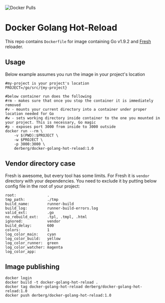 ![Docker Pulls](https://img.shields.io/docker/pulls/derberg/docker-golang-hot-reload.svg)

# Docker Golang Hot-Reload

This repo contains `Dockerfile` for image containing Go v1.9.2 and [Fresh](https://github.com/pilu/fresh) reloader.

## Usage

Below example assumes you run the image in your project's location
```
#my-project is your project's location
PROJECT=/go/src/{my-project}

#below container run does the following
#rm - makes sure that once you stop the container it is immediately removed
#v - mounts your current directory into a container under proper location needed for Go
#w - sets working directory inside container to the one you mounted in your project. This is necessary, Go magic
#p - exposes port 3000 from inside to 3000 outside
docker run --rm \
    -v $(PWD):$PROJECT \
    -w $PROJECT \
    -p 3000:3000 \
    derberg/docker-golang-hot-reload:1.0
```

## Vendor directory case

Fresh is awesome, but every tool has some limits. For Fresh it is `vendor` directory with your dependencies. You need to exclude it by putting below config file in the root of your project:

```
root:              .
tmp_path:          ./tmp
build_name:        runner-build
build_log:         runner-build-errors.log
valid_ext:         .go 
no_rebuild_ext:    .tpl, .tmpl, .html
ignored:           vendor
build_delay:       600
colors:            1   
log_color_main:    cyan
log_color_build:   yellow
log_color_runner:  green
log_color_watcher: magenta
log_color_app:
```

## Image publishing

```
docker login
docker build -t docker-golang-hot-reload .
docker tag docker-golang-hot-reload derberg/docker-golang-hot-reload:1.0
docker push derberg/docker-golang-hot-reload:1.0
```
